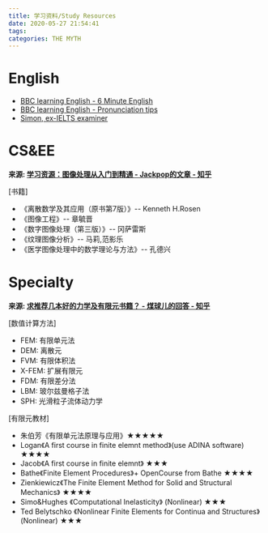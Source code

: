 ```yaml
---
title: 学习资料/Study Resources
date: 2020-05-27 21:54:41
tags: 
categories: THE MYTH
---
```



# English

- [BBC learning English - 6 Minute English](https://www.bbc.co.uk/learningenglish/english/features/6-minute-english)
- [BBC learning English - Pronunciation tips](http://www.bbc.co.uk/worldservice/learningenglish/grammar/pron/)
- [Simon, ex-IELTS examiner](https://ielts-simon.com/)

# CS&EE

**来源: [学习资源：图像处理从入门到精通 - Jackpop的文章 - 知乎](https://zhuanlan.zhihu.com/p/67343443)**

[书籍]
- 《离散数学及其应用（原书第7版）》-- Kenneth H.Rosen
- 《图像工程》-- 章毓晋
- 《数字图像处理（第三版）》-- 冈萨雷斯
- 《纹理图像分析》-- 马莉,范影乐
- 《医学图像处理中的数学理论与方法》-- 孔德兴

# Specialty

**来源: [求推荐几本好的力学及有限元书籍？ - 煤球儿的回答 - 知乎](https://www.zhihu.com/question/27691300/answer/152295918)**

[数值计算方法]
- FEM: 有限单元法
- DEM: 离散元
- FVM: 有限体积法
- X-FEM: 扩展有限元
- FDM: 有限差分法
- LBM: 玻尔兹曼格子法
- SPH: 光滑粒子流体动力学

[有限元教材]
- 朱伯芳《有限单元法原理与应用》★★★★★
- Logan《A first course in finite elemnt method》(use ADINA software) ★★★★
- Jacob《A first course in finite elemnt》 ★★★
- Bathe《Finite Element Procedures》+ OpenCourse from Bathe ★★★★
- Zienkiewicz《The Finite Element Method for Solid and Structural Mechanics》 ★★★★
- Simo&Hughes 《Computational Inelasticity》 (Nonlinear) ★★★
- Ted Belytschko 《Nonlinear Finite Elements for Continua and Structures》 (Nonlinear) ★★★


